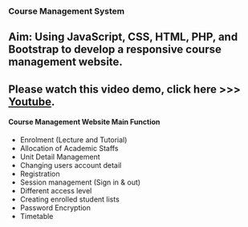 ### Course Management System


Aim: Using JavaScript, CSS, HTML, PHP, and Bootstrap to develop a responsive course management website. 
---
Please watch this video demo, click here  >>> [Youtube](https://www.youtube.com/watch?v=4tdzcISoEv4).
---

#### Course Management Website Main Function
- Enrolment (Lecture and Tutorial)
- Allocation of Academic Staffs
- Unit Detail Management
- Changing users account detail
- Registration
- Session management (Sign in & out)
- Different access level
- Creating enrolled student lists
- Password Encryption 
- Timetable









